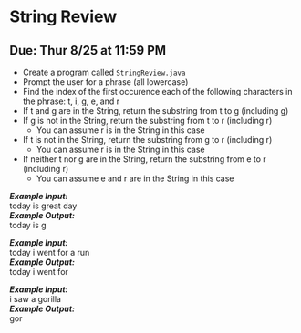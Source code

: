 # String Review

## Due: Thur 8/25 at 11:59 PM

- Create a program called `StringReview.java`
- Prompt the user for a phrase (all lowercase)
- Find the index of the first occurence each of the following characters in the phrase: t, i, g, e, and r
- If t and g are in the String, return the substring from t to g (including g)
- If g is not in the String, return the substring from t to r (including r)
  - You can assume r is in the String in this case
- If t is not in the String, return the substring from g to r (including r)
  - You can assume r is in the String in this case
- If neither t nor g are in the String, return the substring from e to r (including r)
  - You can assume e and r are in the String in this case 

***Example Input:***\
today is great day\
***Example Output:***\
today is g

***Example Input:***\
today i went for a run\
***Example Output:***\
today i went for

***Example Input:***\
i saw a gorilla\
***Example Output:***\
gor
